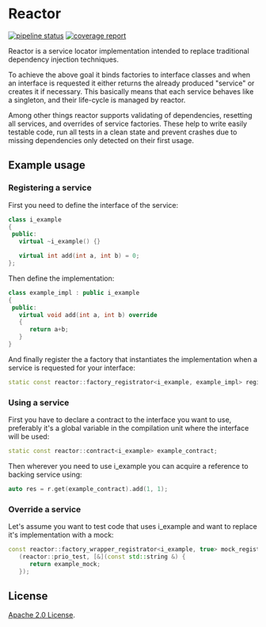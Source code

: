
Reactor
=======
[![pipeline status](https://gitlab.iwstudio.hu/u-foka/reactor/badges/master/pipeline.svg)](https://gitlab.iwstudio.hu/u-foka/reactor/commits/master)
[![coverage report](https://gitlab.iwstudio.hu/u-foka/reactor/badges/master/coverage.svg)](https://gitlab.iwstudio.hu/u-foka/reactor/commits/master)

Reactor is a service locator implementation intended to replace traditional dependency injection techniques.

To achieve the above goal it binds factories to interface classes and when an interface is requested it either returns
the already produced "service" or creates it if necessary. This basically means that each service behaves like a
singleton, and their life-cycle is managed by reactor.

Among other things reactor supports validating of dependencies, resetting all services, and overrides of service
factories. These help to write easily testable code, run all tests in a clean state and prevent crashes due to missing
dependencies only detected on their first usage.

Example usage
-------------

### Registering a service
First you need to define the interface of the service:
```cpp
class i_example
{
 public:
   virtual ~i_example() {}

   virtual int add(int a, int b) = 0;
};
```

Then define the implementation:
```cpp
class example_impl : public i_example
{
 public:
   virtual void add(int a, int b) override
   {
      return a+b;
   }
}
```

And finally register the a factory that instantiates the implementation when a service is requested for your interface:
```cpp
static const reactor::factory_registrator<i_example, example_impl> registrator(reactor::prio_normal);
```

### Using a service

First you have to declare a contract to the interface you want to use, preferably it's a global variable in the
compilation unit where the interface will be used:
```cpp
static const reactor::contract<i_example> example_contract;
```

Then wherever you need to use i_example you can acquire a reference to backing service using:
```cpp
auto res = r.get(example_contract).add(1, 1);
```

### Override a service

Let's assume you want to test code that uses i_example and want to replace it's implementation with a mock:
```cpp
const reactor::factory_wrapper_registrator<i_example, true> mock_registrator
   (reactor::prio_test, [&](const std::string &) {
      return example_mock;
   });
```

License
-------
[Apache 2.0 License](http://www.apache.org/licenses/LICENSE-2.0).